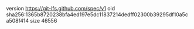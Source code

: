 version https://git-lfs.github.com/spec/v1
oid sha256:1365b8720238bfa4ed197e5dc11837214dedff02300b39295df10a5ca508f414
size 46556
